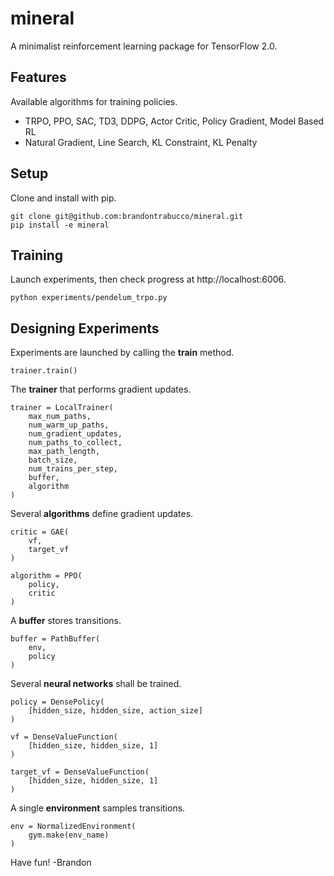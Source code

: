 # mineral

A minimalist reinforcement learning package for TensorFlow 2.0.

## Features

Available algorithms for training policies.

- TRPO, PPO, SAC, TD3, DDPG, Actor Critic, Policy Gradient, Model Based RL
- Natural Gradient, Line Search, KL Constraint, KL Penalty

## Setup

Clone and install with pip.

```
git clone git@github.com:brandontrabucco/mineral.git
pip install -e mineral
```

## Training

Launch experiments, then check progress at http://localhost:6006.

```
python experiments/pendelum_trpo.py
```

## Designing Experiments

Experiments are launched by calling the **train** method.

```
trainer.train()
```

The **trainer** that performs gradient updates.

```
trainer = LocalTrainer(
    max_num_paths,
    num_warm_up_paths,
    num_gradient_updates,
    num_paths_to_collect,
    max_path_length,
    batch_size,
    num_trains_per_step,
    buffer,
    algorithm
)
```

Several **algorithms** define gradient updates.

```
critic = GAE(
    vf,
    target_vf
)

algorithm = PPO(
    policy,
    critic
)
```

A **buffer** stores transitions.

```
buffer = PathBuffer(
    env,
    policy
)
```

Several **neural networks** shall be trained.

```
policy = DensePolicy(
    [hidden_size, hidden_size, action_size]
)

vf = DenseValueFunction(
    [hidden_size, hidden_size, 1]
)

target_vf = DenseValueFunction(
    [hidden_size, hidden_size, 1]
)
```

A single **environment** samples transitions.

```
env = NormalizedEnvironment(
    gym.make(env_name)
)
```

Have fun! -Brandon
